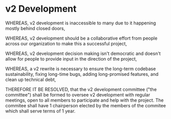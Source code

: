 # v2 Development

WHEREAS, v2 development is inaccessible to many due to it happening mostly behind closed doors,

WHEREAS, v2 development should be a collaborative effort from people across our organization to make this a successful project,

WHEREAS, v2 development decision making isn't democratic and doesn't allow for people to provide input in the direction of the project,

WHEREAS, a v2 rewrite is necessary to ensure the long-term codebase sustainability, fixing long-time bugs, adding long-promised features, and clean up technical debt,

THEREFORE IT BE RESOLVED, that the v2 development committee ("the committee") shall be formed to oversee v2 development with regular meetings, open to all members to participate and help with the project. The commitee shall have 1 chairperson elected by the members of the commitee which shall serve terms of 1 year.
